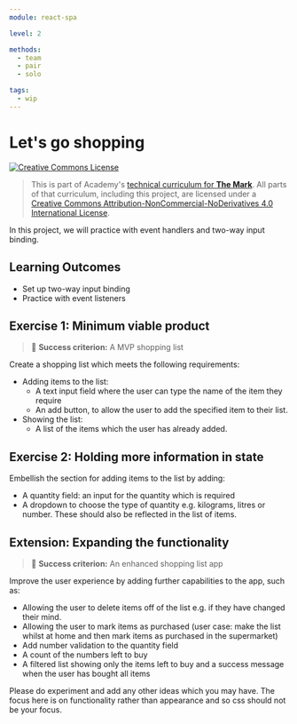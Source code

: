 ```yaml
---
module: react-spa

level: 2

methods:
  - team
  - pair
  - solo

tags:
  - wip
---
```


# Let's go shopping

<a rel="license" href="http://creativecommons.org/licenses/by-nc-nd/4.0/"><img alt="Creative Commons License" style="border-width:0" src="https://i.creativecommons.org/l/by-nc-nd/4.0/88x31.png" /></a>

> This is part of Academy's [technical curriculum for **The Mark**](https://github.com/WeAreAcademy/curriculum-mark). All parts of that curriculum, including this project, are licensed under a <a rel="license" href="http://creativecommons.org/licenses/by-nc-nd/4.0/">Creative Commons Attribution-NonCommercial-NoDerivatives 4.0 International License</a>.

In this project, we will practice with event handlers and two-way input binding.

## Learning Outcomes

- Set up two-way input binding
- Practice with event listeners

## Exercise 1: Minimum viable product

> 🎯 **Success criterion:** A MVP shopping list

Create a shopping list which meets the following requirements:
- Adding items to the list:
  - A text input field where the user can type the name of the item they require
  - An add button, to allow the user to add the specified item to their list.
- Showing the list:
  - A list of the items which the user has already added.

## Exercise 2: Holding more information in state

Embellish the section for adding items to the list by adding:
  - A quantity field: an input for the quantity which is required
  - A dropdown to choose the type of quantity e.g. kilograms, litres or number.
These should also be reflected in the list of items.

## Extension: Expanding the functionality

> 🎯 **Success criterion:** An enhanced shopping list app

Improve the user experience by adding further capabilities to the app, such as:
- Allowing the user to delete items off of the list e.g. if they have changed their mind.
- Allowing the user to mark items as purchased (user case: make the list whilst at home and then mark items as purchased in the supermarket)
- Add number validation to the quantity field
- A count of the numbers left to buy
- A filtered list showing only the items left to buy and a success message when the user has bought all items

Please do experiment and add any other ideas which you may have.
The focus here is on functionality rather than appearance and so css should not be your focus.